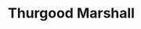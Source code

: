 ---
pid: ch766
title: Thurgood Marshall
location_transcription: 
coordinates: "[-75.164540010725, 39.952483994748]"
zipcode: 
gen_neighborhood: 
neighborhood: 
outside_phl: 
age: 
age_range: 
instagram: 
image_file_name: ch_766.jpg
proposal_transcription: Because he was the first African American to sit on Supreme
  Court. Also he stated that the constitution is the backbone for all in USA.
topic: African Americans,Person,Politics,Social Justice
topic_summary: 0, 0, 0, 0
type: Sculpture Statue
keywords_other: Supreme Court, constitution
credit: 
image_labels: 
twitter: 
facebook: 
permalink: "/monuments/ch766/"
layout: item-page
---